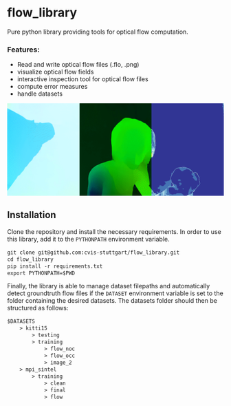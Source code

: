 # flow_library
Pure python library providing tools for optical flow computation.

### Features:
* Read and write optical flow files (.flo, .png)
* visualize optical flow fields
* interactive inspection tool for optical flow files
* compute error measures
* handle datasets

![flow visualization](docs/flow_plot.gif)

## Installation
Clone the repository and install the necessary requirements.
In order to use this library, add it to the `PYTHONPATH` environment variable.

```console
git clone git@github.com:cvis-stuttgart/flow_library.git
cd flow_library
pip install -r requirements.txt
export PYTHONPATH=$PWD
```

Finally, the library is able to manage dataset filepaths and automatically detect groundtruth flow files if the `DATASET` environment variable is set to the folder containing the desired datasets.
The datasets folder should then be structured as follows:
```
$DATASETS
    > kitti15
        > testing
        > training
            > flow_noc
            > flow_occ
            > image_2
    > mpi_sintel
        > training
            > clean
            > final
            > flow
```
